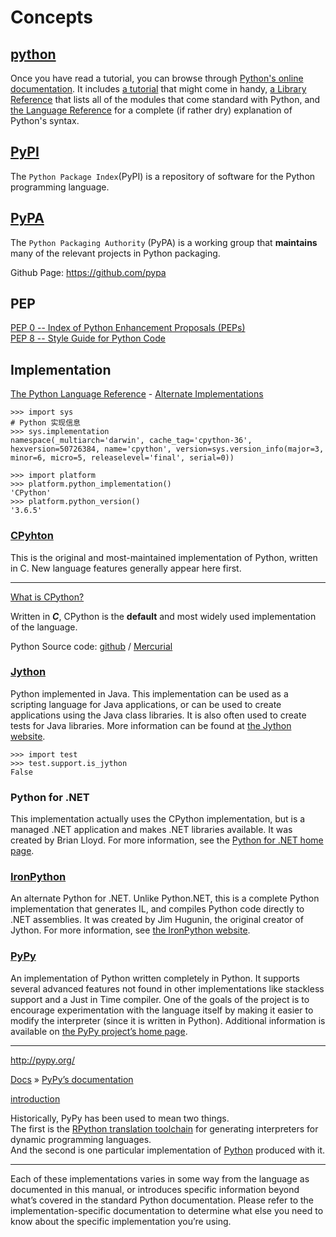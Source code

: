 # Concepts
## [python](https://www.python.org/)
Once you have read a tutorial, you can browse through [Python's online documentation](http://docs.python.org/). It includes [a tutorial](http://docs.python.org/tut/) that might come in handy, [a Library Reference](http://docs.python.org//lib/) that lists all of the modules that come standard with Python, and [the Language Reference](http://docs.python.org/ref/) for a complete (if rather dry) explanation of Python's syntax.

## [PyPI](http://pypi.python.org/pypi)
The `Python Package Index`(PyPI) is a repository of software for the Python programming language.

## [PyPA](https://www.pypa.io/)
The `Python Packaging Authority` (PyPA) is a working group that **maintains** many of the relevant projects in Python packaging.

Github Page: <https://github.com/pypa>  

## PEP

[PEP 0 -- Index of Python Enhancement Proposals (PEPs)](https://www.python.org/dev/peps/)  
[PEP 8 -- Style Guide for Python Code](https://www.python.org/dev/peps/pep-0008/)  

## Implementation

[The Python Language Reference](https://docs.python.org/3/reference/index.html) - [Alternate Implementations](https://docs.python.org/3/reference/introduction.html#alternate-implementations)  

```shell
>>> import sys
# Python 实现信息
>>> sys.implementation
namespace(_multiarch='darwin', cache_tag='cpython-36', hexversion=50726384, name='cpython', version=sys.version_info(major=3, minor=6, micro=5, releaselevel='final', serial=0))

>>> import platform
>>> platform.python_implementation()
'CPython'
>>> platform.python_version()
'3.6.5'

```

### [CPyhton](https://en.wikipedia.org/wiki/CPython)

This is the original and most-maintained implementation of Python, written in C. New language features generally appear here first.

---

[What is CPython?](https://www.quora.com/What-is-CPython)  

Written in ***C***, CPython is the **default** and most widely used implementation of the language.

Python Source code: [github](https://github.com/python/cpython) / [Mercurial](https://hg.python.org/cpython/)  

### [Jython](https://en.wikipedia.org/wiki/Jython)

Python implemented in Java. This implementation can be used as a scripting language for Java applications, or can be used to create applications using the Java class libraries. It is also often used to create tests for Java libraries. More information can be found at [the Jython website](http://www.jython.org/).

```shell
>>> import test
>>> test.support.is_jython
False
```

### Python for .NET

This implementation actually uses the CPython implementation, but is a managed .NET application and makes .NET libraries available. It was created by Brian Lloyd. For more information, see the [Python for .NET home page](https://pythonnet.github.io/).

### [IronPython](https://en.wikipedia.org/wiki/IronPython)

An alternate Python for .NET. Unlike Python.NET, this is a complete Python implementation that generates IL, and compiles Python code directly to .NET assemblies. It was created by Jim Hugunin, the original creator of Jython. For more information, see [the IronPython website](http://ironpython.net/).

### [PyPy](https://en.wikipedia.org/wiki/PyPy)

An implementation of Python written completely in Python. It supports several advanced features not found in other implementations like stackless support and a Just in Time compiler. One of the goals of the project is to encourage experimentation with the language itself by making it easier to modify the interpreter (since it is written in Python). Additional information is available on [the PyPy project’s home page](http://pypy.org/).

---

<http://pypy.org/>

[Docs](http://doc.pypy.org/en/latest/#) » [PyPy’s documentation](http://doc.pypy.org/en/latest/)

[introduction](http://doc.pypy.org/en/latest/introduction.html)

Historically, PyPy has been used to mean two things.   
The first is the [RPython translation toolchain](http://rpython.readthedocs.io/en/latest/index.html#index) for generating interpreters for dynamic programming languages.  
And the second is one particular implementation of [Python](http://python.org/) produced with it.  

---

Each of these implementations varies in some way from the language as documented in this manual, or introduces specific information beyond what’s covered in the standard Python documentation. Please refer to the implementation-specific documentation to determine what else you need to know about the specific implementation you’re using.
